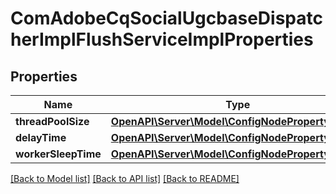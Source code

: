# ComAdobeCqSocialUgcbaseDispatcherImplFlushServiceImplProperties

## Properties
Name | Type | Description | Notes
------------ | ------------- | ------------- | -------------
**threadPoolSize** | [**OpenAPI\Server\Model\ConfigNodePropertyInteger**](ConfigNodePropertyInteger.md) |  | [optional] 
**delayTime** | [**OpenAPI\Server\Model\ConfigNodePropertyInteger**](ConfigNodePropertyInteger.md) |  | [optional] 
**workerSleepTime** | [**OpenAPI\Server\Model\ConfigNodePropertyInteger**](ConfigNodePropertyInteger.md) |  | [optional] 

[[Back to Model list]](../README.md#documentation-for-models) [[Back to API list]](../README.md#documentation-for-api-endpoints) [[Back to README]](../README.md)



